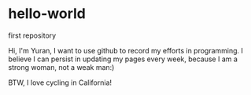 # hello-world
first repository

Hi, I'm Yuran, I want to use github to record my efforts in programming. 
I believe I can persist in updating my pages every week, because I am a strong woman, not a weak man:)

BTW, I love cycling in California!
